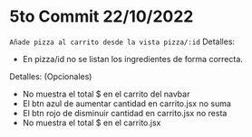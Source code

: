 # 5to Commit 22/10/2022
`Añade pizza al carrito desde la vista pizza/:id`
Detalles:
- En pizza/id no se listan los ingredientes de forma correcta.

Detalles: (Opcionales)
- No muestra el total $ en el carrito del navbar
- El btn azul de aumentar cantidad en carrito.jsx no suma
- El btn rojo de disminuir cantidad en carrito.jsx no resta
- No muestra el total $ en el carrito.jsx